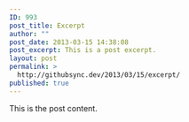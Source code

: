 ```yaml
---
ID: 993
post_title: Excerpt
author: ""
post_date: 2013-03-15 14:38:08
post_excerpt: This is a post excerpt.
layout: post
permalink: >
  http://githubsync.dev/2013/03/15/excerpt/
published: true
---
```

This is the post content.